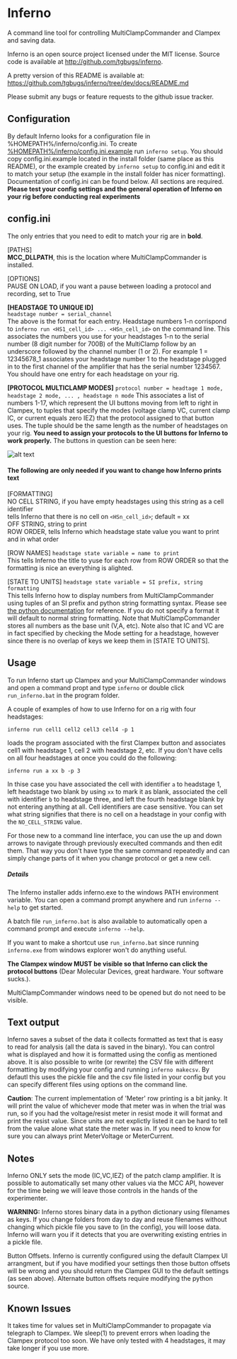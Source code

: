 Inferno
=======
A command line tool for controlling MultiClampCommander and Clampex and saving data.

Inferno is an open source project licensed under the MIT license.
Source code is available at http://github.com/tgbugs/inferno.

A pretty version of this README is available at:
https://github.com/tgbugs/inferno/tree/dev/docs/README.md

Please submit any bugs or feature requests to the github issue tracker.

Configuration
-------------
By default Inferno looks for a configuration file in %HOMEPATH%/inferno/config.ini.
To create [%HOMEPATH%/inferno/config.ini.example](../config.ini.example)
run `inferno setup`. You should copy config.ini.example located in the install
folder (same place as this README), or the example created by `inferno setup` to
config.ini and edit it to match your setup (the example in the install folder
has nicer formatting). Documentation of config.ini can be found below.
All sections are required. __Please test your config settings and the general
operation of Inferno on your rig before conducting real experiments__

config.ini
----------
The only entries that you need to edit to match your rig are in __bold__.

[PATHS]  
__MCC_DLLPATH__, this is the location where MultiClampCommander is installed.  

[OPTIONS]  
PAUSE ON LOAD, if you want a pause between loading a protocol and recording, set to True  

__[HEADSTAGE TO UNIQUE ID]__  
`headstage number = serial_channel`  
The above is the format for each entry. Headstage numbers 1-n corrispond to
`inferno run <HS1_cell_id> ... <HSn_cell_id>` on the command line. This
associates the numbers you use for your headstages 1-n to the serial number
(8 digit number for 700B)  of the MultiClamp follow by an underscore followed
by the channel number (1 or 2). For example 1 = 12345678_1 associates your
headstage number 1 to the headstage plugged in to the first channel of the
amplifier that has the serial number 1234567. You should have one entry for each
headstage on your rig.

__[PROTOCOL MULTICLAMP MODES]__
`protocol number = headtage 1 mode, headstage 2 mode, ... , headstage n mode`
This associates a list of numbers 1-17, which represent the UI buttons moving
from left to right in Clampex, to tuples that specify the modes (voltage clamp
VC, current clamp IC, or current equals zero IEZ) that the protocol assigned to
that button uses. The tuple should be the same length as the number of headstages
on your rig. __You need to assign your protocols to the UI buttons for Inferno to
work properly.__ The buttons in question can be seen here:

![alt text](https://raw.githubusercontent.com/tgbugs/inferno/dev/docs/clxbutts.jpg "Your clampex GUI should look like this.")

#### The following are only needed if you want to change how Inferno prints text

[FORMATTING]  
NO CELL STRING, if you have empty headstages using this string as a cell identifier  
tells Inferno that there is no cell on `<HSn_cell_id>`; default = xx  
OFF STRING, string to print  
ROW ORDER, tells Inferno which headstage state value you want to print and in what order  

[ROW NAMES]
`headstage state variable = name to print`  
This tells Inferno the title to yuse for each row from ROW ORDER so that the  
formatting is nice an everything is alighted.  

[STATE TO UNITS]
`headstage state variable = SI prefix, string formatting`   
This tells Inferno how to display numbers from MultiClampCommander
using tuples of an SI prefix and python string formatting syntax. Please see
[the python documentation](https://docs.python.org/3.3/library/string.html#format-specification-mini-language)
for reference. If you do not specify a format it will default to normal string
formatting. Note that MultiClampCommander stores all numbers as the base unit
(V,A, etc). Note also that IC and VC are in fact specified by checking the Mode
setting for a headstage, however since there is no overlap of keys we keep
them in [STATE TO UNITS].

Usage
-----
To run Inferno start up Clampex and your MultiClampCommander windows and open
a command propt and type `inferno` or double click `run_inferno.bat` in the
program folder.

A couple of examples of how to use Inferno for on a rig with four headstages:

`inferno run cell1 cell2 cell3 cell4 -p 1`

loads the program associated with the first Clampex button and associates
cell1 with headstage 1, cell 2 with headstage 2, etc. If you don't have cells
on all four headstages at once you could do the following:

`inferno run a xx b -p 3`

In thise case you have associated the cell with identifier `a` to headstage 1,
left headstage two blank by using `xx` to mark it as blank, 
associated the cell with identifier `b` to headstage three, and left the fourth
headstage blank by not entering anything at all. Cell identifiers are case
sensitive. You can set what string signifies that there is no cell on a headstage
in your config with the `NO_CELL_STRING` value.

For those new to a command line interface, you can use the up and down arrows to
navigate through previously execulted commands and then edit them. That way you
don't have type the same command repeatedly and can simply change parts of it when
you change protocol or get a new cell.

##### Details
The Inferno installer adds inferno.exe to the windows PATH environment variable.
You can open a command prompt anywhere and run `inferno --help` to get started.

A batch file `run_inferno.bat` is also available to automatically open a command
prompt and execute `inferno --help`.

If you want to make a shortcut use `run_inferno.bat` since running `inferno.exe`
from windows explorer won't do anything useful.

__The Clampex window MUST be visible so that Inferno can click the protocol buttons__
(Dear Molecular Devices, great hardware. Your software sucks.).

MultiClampCommander windows need to be opened but do not need to be visible.

Text output
-----------
Inferno saves a subset of the data it collects formatted as text that is easy
to read for analysis (all the data is saved in the binary). You can control
what is displayed and how it is formatted using the config as mentioned above.
It is also possible to write (or rewrite) the CSV file with different formatting
by modifying your config and running `inferno makecsv`. By defautl this uses the
pickle file and the csv file listed in your config but you can specify different
files using options on the command line.

__Caution__: The current implementation of 'Meter' row printing is a bit janky.
It will print the value of whichever mode that meter was in when the trial was
run, so if you had the voltage/resist meter in resist mode it will format and
print the resist value. Since units are not explictly listed it can be hard to
tell from the value alone what state the meter was in. If you need to know for
sure you can always print MeterVoltage or MeterCurrent.

Notes
-----
Inferno ONLY sets the mode (IC,VC,IEZ) of the patch clamp amplifier. It is
possible to automatically set many other values via the MCC API, however for
the time being we will leave those controls in the hands of the experimenter.

__WARNING:__ Inferno stores binary data in a python dictionary using filenames as
keys. If you change folders from day to day and reuse filenames without changing
which pickle file you save to (in the config), you will loose data. Inferno will
warn you if it detects that you are overwriting existing entries in a pickle file.

Button Offsets. Inferno is currently configured using the default Clampex UI
arrangment, but if you have modified your settings then those button offsets
will be wrong and you should return the Clampex GUI to the default settings
(as seen above). Alternate button offsets require modifying the python source.

Known Issues
------------
It takes time for values set in MultiClampCommander to propagate via telegraph
to Clampex. We sleep(1) to prevent errors when loading the Clampex protocol too
soon. We have only tested with 4 headstages, it may take longer if you use more.
